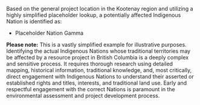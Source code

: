 Based on the general project location in the Kootenay region and utilizing a highly simplified placeholder lookup, a potentially affected Indigenous Nation is identified as:

*   Placeholder Nation Gamma

**Please note:** This is a vastly simplified example for illustrative purposes. Identifying the actual Indigenous Nations whose traditional territories may be affected by a resource project in British Columbia is a deeply complex and sensitive process. It requires thorough research using detailed mapping, historical information, traditional knowledge, and, most critically, direct engagement with Indigenous Nations to understand their asserted or established rights and titles, interests, and traditional land use. Early and respectful engagement with the correct Nations is paramount in the environmental assessment and project development process.